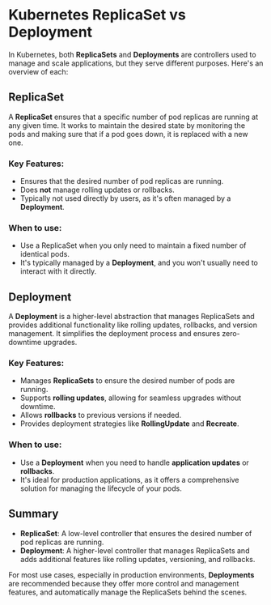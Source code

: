 # Kubernetes ReplicaSet vs Deployment

In Kubernetes, both **ReplicaSets** and **Deployments** are controllers used to manage and scale applications, but they serve different purposes. Here's an overview of each:

## ReplicaSet

A **ReplicaSet** ensures that a specific number of pod replicas are running at any given time. It works to maintain the desired state by monitoring the pods and making sure that if a pod goes down, it is replaced with a new one.

### Key Features:
- Ensures that the desired number of pod replicas are running.
- Does **not** manage rolling updates or rollbacks.
- Typically not used directly by users, as it's often managed by a **Deployment**.

### When to use:
- Use a ReplicaSet when you only need to maintain a fixed number of identical pods.
- It's typically managed by a **Deployment**, and you won't usually need to interact with it directly.

## Deployment

A **Deployment** is a higher-level abstraction that manages ReplicaSets and provides additional functionality like rolling updates, rollbacks, and version management. It simplifies the deployment process and ensures zero-downtime upgrades.

### Key Features:
- Manages **ReplicaSets** to ensure the desired number of pods are running.
- Supports **rolling updates**, allowing for seamless upgrades without downtime.
- Allows **rollbacks** to previous versions if needed.
- Provides deployment strategies like **RollingUpdate** and **Recreate**.

### When to use:
- Use a **Deployment** when you need to handle **application updates** or **rollbacks**.
- It's ideal for production applications, as it offers a comprehensive solution for managing the lifecycle of your pods.

## Summary

- **ReplicaSet**: A low-level controller that ensures the desired number of pod replicas are running.
- **Deployment**: A higher-level controller that manages ReplicaSets and adds additional features like rolling updates, versioning, and rollbacks.

For most use cases, especially in production environments, **Deployments** are recommended because they offer more control and management features, and automatically manage the ReplicaSets behind the scenes.

